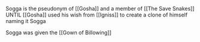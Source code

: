 Sogga is the pseudonym of [[Gosha]] and a member of [[The Save Snakes]]
UNTIL [[Gosha]] used his wish from [[Igniss]] to create a clone of himself naming it Sogga

Sogga was given the [[Gown of Billowing]]